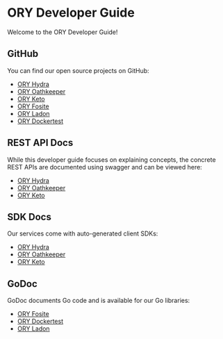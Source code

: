 # ORY Developer Guide

Welcome to the ORY Developer Guide!

## GitHub

You can find our open source projects on GitHub:

- [ORY Hydra](https://github.com/ory/hydra)
- [ORY Oathkeeper](https://github.com/ory/oathkeeper)
- [ORY Keto](https://github.com/ory/keto)
- [ORY Fosite](https://github.com/ory/fosite)
- [ORY Ladon](https://github.com/ory/ladon)
- [ORY Dockertest](https://github.com/ory/dockertest)

## REST API Docs

While this developer guide focuses on explaining concepts, the concrete REST
APIs are documented using swagger and can be viewed here:

- [ORY Hydra](https://www.ory.sh/docs/api/hydra)
- [ORY Oathkeeper](https://www.ory.sh/docs/api/oathkeeper)
- [ORY Keto](https://www.ory.sh/docs/api/keto)

## SDK Docs

Our services come with auto-generated client SDKs:

- [ORY Hydra](https://github.com/ory/hydra/tree/master/sdk)
- [ORY Oathkeeper](https://github.com/ory/oathkeeper/tree/master/sdk)
- [ORY Keto](https://github.com/ory/keto/tree/master/sdk)

## GoDoc

GoDoc documents Go code and is available for our Go libraries:

- [ORY Fosite](https://godoc.org/github.com/ory/fosite)
- [ORY Dockertest](https://godoc.org/github.com/ory/dockertest)
- [ORY Ladon](https://godoc.org/github.com/ory/ladon)
